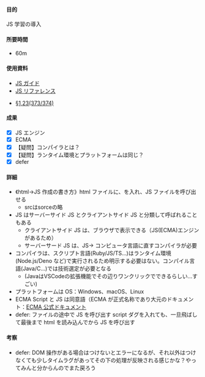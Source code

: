 #### 目的

<!-- 目的(〜を知りたい/〜を実装したい) -->

JS 学習の導入

#### 所要時間

- 60m

#### 使用資料

- [JS ガイド](https://developer.mozilla.org/ja/docs/Web/JavaScript)
- [JS リファレンス](https://developer.mozilla.org/ja/docs/Web/JavaScript/Reference)

<!-- 使用資料(教材/書籍/ワークシート/Youtube) -->

- [§1,23(373/374)](https://www.udemy.com/course/javascript-complete/?couponCode=AUTUMNMT102124)

#### 成果

<!-- 成果(できたこと/できなかったこと) -->

- [x] JS エンジン
- [x] ECMA
- [x] 【疑問】コンパイラとは？
- [x] 【疑問】ランタイム環境とプラットフォームは同じ？
- [x] defer

#### 詳細

<!-- 詳細(キーワード/プロセス//具体例を挙げる/今回の課題解決を今後に繋げられる形で記録) -->

- 《html→JS 作成の書き方》html ファイルに、<script src="◯.js"></script>を入れ、JS ファイルを呼び出せる
  - srcはsorceの略
- JS はサーバーサイド JS とクライアントサイド JS と分類して呼ばれることもある
  - クライアントサイド JS は、ブラウザで表示できる（JS(ECMA)エンジンがあるため）
  - サーバーサード JS は、JS→ コンピュータ言語に直すコンパイラが必要
- コンパイラは、スクリプト言語(Ruby/JS/TS...)はランタイム環境(Node.js/Deno など)で実行されるため明示する必要はない。コンパイル言語(Java/C...)では技術選定が必要となる
  - (JavaはVSCodeの拡張機能でその辺りワンクリックでできるらしい...すごい)
- プラットフォームは OS：Windows、macOS、Linux
- ECMA Script と JS は同意語（ECMA が正式名称であり大元のドキュメント：[ECMA 公式ドキュメント](https://tc39.es/ecma402/#introduction)
- defer: ファイルの途中で JS を呼び出す script ダグを入れても、一旦飛ばして最後まで html を読み込んでから JS を呼び出す

#### 考察

<!-- 考察(今後の展望/) -->

- defer: DOM 操作がある場合はつけないとエラーになるが、それ以外はつけなくても少しタイムラグがあってその下の処理が反映される感じかな？やってみんと分からんのでまた戻ろう
